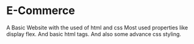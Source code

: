 # E-Commerce
A Basic Website with the used of html and css 
Most used properties like display flex.
And basic html tags.
And also some advance css styling.
